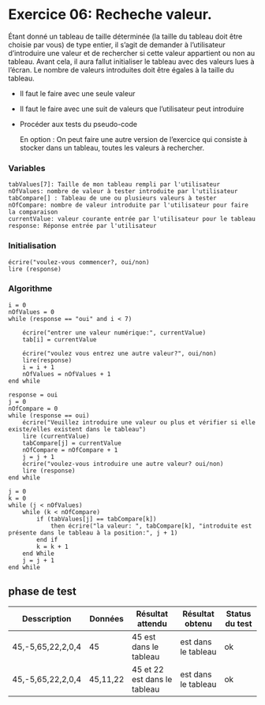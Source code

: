 # Exercice 06: Recheche valeur.

Étant donné un tableau de taille déterminée (la taille du tableau doit être choisie par vous) de
type entier, il s’agit de demander à l’utilisateur d’introduire une valeur et de rechercher si cette
valeur appartient ou non au tableau.
Avant cela, il aura fallut initialiser le tableau avec des valeurs lues à l’écran. Le nombre de
valeurs introduites doit être égales à la taille du tableau.

- Il faut le faire avec une seule valeur
- Il faut le faire avec une suit de valeurs que l’utilisateur peut introduire
- Procéder aux tests du pseudo-code

  En option :
  On peut faire une autre version de l’exercice qui consiste à stocker dans un tableau, toutes les
  valeurs à rechercher.

### Variables

```
tabValues[7]: Taille de mon tableau rempli par l'utilisateur
nOfValues: nombre de valeur à tester introduite par l'utilisateur
tabCompare[] : Tableau de une ou plusieurs valeurs à tester
nOfCompare: nombre de valeur introduite par l'utilisateur pour faire la comparaison
currentValue: valeur courante entrée par l'utilisateur pour le tableau
response: Réponse entrée par l'utilisateur
```

### Initialisation

```
écrire("voulez-vous commencer?, oui/non)
lire (response)
```

### Algorithme

```
i = 0
nOfValues = 0
while (response == "oui" and i < 7)

    écrire("entrer une valeur numérique:", currentValue)
    tab[i] = currentValue

    écrire("voulez vous entrez une autre valeur?", oui/non)
    lire(response)
    i = i + 1
    nOfValues = nOfValues + 1
end while

response = oui
j = 0
nOfCompare = 0
while (response == oui)
    écrire("Veuillez introduire une valeur ou plus et vérifier si elle existe/elles existent dans le tableau")
    lire (currentValue)
    tabCompare[j] = currentValue
    nOfCompare = nOfCompare + 1
    j = j + 1
    écrire("voulez-vous introduire une autre valeur? oui/non)
    lire (response)
end while

j = 0
k = 0
while (j < nOfValues)
    while (k < nOfCompare)
        if (tabValues[j] == tabCompare[k])
            then écrire("la valeur: ", tabCompare[k], "introduite est présente dans le tableau à la position:", j + 1)
        end if
        k = k + 1
    end While
    j = j + 1
end while

```

## phase de test

| Desscription      | Données  | Résultat attendu             | Résultat obtenu     | Status du test |
| ----------------- | -------- | ---------------------------- | ------------------- | -------------- |
| 45,-5,65,22,2,0,4 | 45       | 45 est dans le tableau       | est dans le tableau | ok             |
| 45,-5,65,22,2,0,4 | 45,11,22 | 45 et 22 est dans le tableau | est dans le tableau | ok             |
